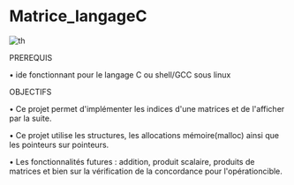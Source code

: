 # Matrice_langageC

![th](https://user-images.githubusercontent.com/99471537/162631002-2319e264-d8f8-4693-8777-80a6e9a403b8.jpg)





PREREQUIS

• ide fonctionnant pour le langage C ou shell/GCC sous linux

OBJECTIFS

• Ce projet permet d'implémenter les indices d'une matrices et de l'afficher par la suite.

• Ce projet utilise les structures, les allocations mémoire(malloc) ainsi que les pointeurs sur pointeurs.

• Les fonctionnalités futures : addition, produit scalaire, produits de matrices et bien sur la vérification de la concordance pour l'opérationcible.

      
